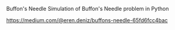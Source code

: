 Buffon's Needle
Simulation of Buffon's Needle problem in Python

https://medium.com/@eren.deniz/buffons-needle-65fd6fcc4bac
